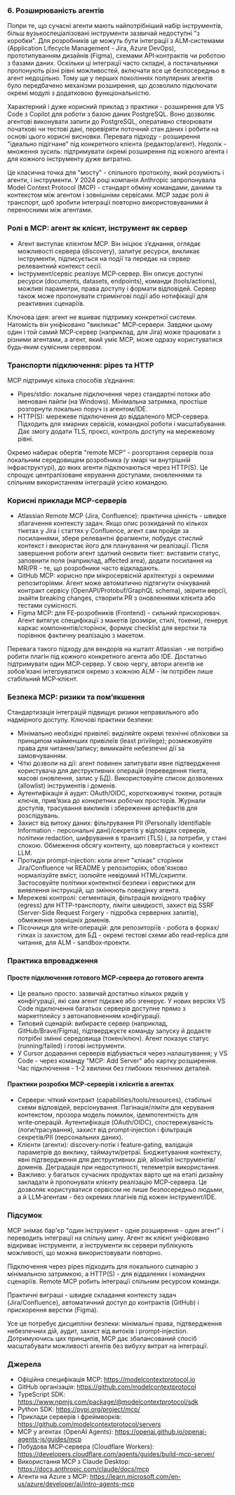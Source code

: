 ### 6. Розширюваність агентів

Попри те, що сучасні агенти мають найпотрібніший набір інструментів, більш вузькоспеціалізовані інструменти зазвичай недоступні "з коробки". Для розробників це можуть бути інтеграції з ALM‑системами (Application Lifecycle Management - Jira, Azure DevOps), прототипуванням дизайнів (Figma), схемами API‑контрактів чи роботою з базами даних. Оскільки ці інтеграції часто складні, а постачальники пропонують різні рівні можливостей, включати все це безпосередньо в агент недоцільно. Тому ще у перших поколіннях популярних агентів було передбачено механізми розширення, що дозволило підключати окремі модулі з додатковою функціональністю.

Характерний і дуже корисний приклад з практики - розширення для VS Code з Copilot для роботи з базою даних PostgreSQL. Воно дозволяє агентові виконувати запити до PostgreSQL, оперативно створювати початкові чи тестові дані, перевіряти поточний стан даних і робити на основі цього корисні висновки. Перевага підходу - розширення "ідеально підігнане" під конкретного клієнта (редактор/агент). Недолік - множення зусиль: підтримувати окремі розширення під кожного агента і для кожного інструменту дуже витратно.

Це класична точка для "мосту" - спільного протоколу, який розуміють і агенти, і інструменти. У 2024 році компанія Anthropic запропонувала Model Context Protocol (MCP) - стандарт обміну командами, даними та контекстом між агентом і зовнішніми сервісами. MCP задає ролі й транспорт, щоб зробити інтеграції повторно використовуваними й переносними між агентами.

### Ролі в MCP: агент як клієнт, інструмент як сервер

- Агент виступає клієнтом MCP. Він ініціює з’єднання, оглядає можливості сервера (discovery), запитує ресурси, викликає інструменти, підписується на події та передає на сервер релевантний контекст сесії.
- Інструмент/сервіс реалізує MCP‑сервер. Він описує доступні ресурси (documents, datasets, endpoints), команди (tools/actions), можливі параметри, права доступу і формати відповідей. Сервер також може пропонувати стримінгові події або нотифікації для реактивних сценаріїв.

Ключова ідея: агент не вшиває підтримку конкретної системи. Натомість він уніфіковано "викликає" MCP‑сервери. Завдяки цьому один і той самий MCP‑сервер (наприклад, для Jira) може працювати з різними агентами, а агент, який уміє MCP, може одразу користуватися будь‑яким сумісним сервером.

### Транспорти підключення: pipes та HTTP

MCP підтримує кілька способів з’єднання:

- Pipes/stdio: локальне підключення через стандартні потоки або іменовані пайпи (на Windows). Мінімальна затримка, простіше розгорнути локально поруч із агентом/IDE.
- HTTP(S): мережеве підключення до віддаленого MCP‑сервера. Підходить для хмарних сервісів, командної роботи і масштабування. Дає змогу додати TLS, проксі, контроль доступу на мережевому рівні.

Окремо набирає обертів "remote MCP" - розгортання серверів поза локальним середовищем розробника (у хмарі чи внутрішній інфраструктурі), до яких агенти підключаються через HTTP(S). Це спрощує централізоване керування доступами, оновленнями та спільним використанням інтеграцій усією командою.

### Корисні приклади MCP‑серверів

- Atlassian Remote MCP (Jira, Confluence): практична цінність - швидке збагачення контексту задач. Якщо опис розкиданий по кількох тікетах у Jira і статтях у Confluence, агент сам пройде за посиланнями, збере релевантні фрагменти, побудує стислий контекст і використає його для планування чи реалізації. Після завершення роботи агент здатний оновити тікет: виставити статус, заповнити поля (наприклад, affected area), додати посилання на MR/PR - те, що розробники часто відкладають.
- GitHub MCP: корисно при мікросервісній архітектурі з окремими репозиторіями. Агент може автоматично підтягнути очікуваний контракт сервісу (OpenAPI/Protobuf/GraphQL schema), звірити версії, знайти breaking changes, створити PR з оновленнями клієнта або тестами сумісності.
- Figma MCP: для FE‑розробників (Frontend) - сильний прискорювач. Агент витягує специфікації з макетів (розміри, стилі, токени), генерує каркас компонентів/сторінок, формує checklist для верстки та порівнює фактичну реалізацію з макетом.

Перевага такого підходу для вендорів на кшталт Atlassian - не потрібно робити плагін під кожного конкретного агента або IDE. Достатньо підтримувати один MCP‑сервер. У свою чергу, автори агентів не зобов’язані інтегруватися окремо з кожною ALM - їм потрібен лише стабільний MCP‑клієнт.

### Безпека MCP: ризики та пом’якшення

Стандартизація інтеграцій підвищує ризики неправильного або надмірного доступу. Ключові практики безпеки:

- Мінімально необхідні привілеї: виділяйте окремі технічні обліковки за принципом найменших привілеїв (least privilege); розмежовуйте права для читання/запису; вимикайте небезпечні дії за замовчуванням.
- Чіткі дозволи на дії: агент повинен запитувати явне підтвердження користувача для деструктивних операцій (переведення тікета, масові оновлення, запис у БД). Використовуйте список дозволених (allowlist) інструментів і доменів.
- Аутентифікація й аудит: OAuth/OIDC, короткоживучі токени, ротація ключів, прив’язка до конкретних робочих просторів. Журнали доступів, трасування викликів і збереження артефактів для розслідувань.
- Захист від витоку даних: фільтрування PII (Personally Identifiable Information - персональні дані)/секретів у відповідях серверів, політики redaction, шифрування в транзиті (TLS) і, за потреби, у стані спокою. Обмеження обсягу контенту, що повертається у контекст LLM.
- Протидія prompt‑injection: коли агент "клікає" сторінки Jira/Confluence чи README у репозиторіях, обов'язково нормалізуйте вміст, ізолюйте невідомий HTML/скрипти. Застосовуйте політики контентної безпеки і евристики для виявлення інструкцій, що змінюють поведінку агента.
- Мережеві контролі: сегментація, фільтрація вихідного трафіку (egress) для HTTP‑транспорту, ліміти швидкості, захист від SSRF (Server-Side Request Forgery - підробка серверних запитів), обмеження зовнішніх доменів.
- Пісочниця для write‑операцій: для репозиторіїв - робота в форках/гілках із захистом, для БД - окремі тестові схеми або read‑replica для читання, для ALM - sandbox‑проекти.

### Практика впровадження

#### Просте підключення готового MCP‑сервера до готового агента

- Це реально просто: зазвичай достатньо кількох рядків у конфігурації, які сам агент підкаже або згенерує. У нових версіях VS Code підключення багатьох серверів доступне прямо з маркетплейсу з автонаповненням конфігурації.
- Типовий сценарій: вибираєте сервер (наприклад, GitHub/Brave/Figma), підтверджуєте команду запуску й додаєте потрібні змінні середовища (токен/ключ). Агент показує статус (running/failed) і готові інструменти.
- У Cursor додавання серверів відбувається через налаштування; у VS Code - через команду "MCP: Add Server" або картку розширення. Час підключення - 1–2 хвилини без глибоких технічних деталей.

#### Практики розробки MCP‑серверів і клієнтів в агентах

- Сервери: чіткий контракт (capabilities/tools/resources), стабільні схеми відповідей, версіонування. Пагінація/ліміти для керування контекстом, прозора модель помилок, ідемпотентність для write‑операцій. Аутентифікація (OAuth/OIDC), спостережуваність (логи/трасування), захист від prompt‑injection і фільтрація секретів/PII (персональних даних).
- Клієнти (агенти): discovery‑потік і feature‑gating, валідація параметрів до виклику, таймаути/ретраї. Бюджетування контексту, явні підтвердження для деструктивних дій, allowlist інструментів/доменів. Деградація при недоступності, телеметрія використання.
- Важливо: у багатьох сучасних продуктах варто ще на етапі дизайну закладати й пропонувати клієнту реалізацію MCP‑сервера. Це дозволяє користуватися сервісом не лише безпосередньо людьми, а й LLM‑агентам - без окремих плагінів під кожен інструмент/IDE.

### Підсумок

MCP знімає бар'єр "один інструмент - одне розширення - один агент" і переводить інтеграції на спільну шину. Агент як клієнт уніфіковано відкриває інструменти, а інструменти як сервери публікують можливості, що можна використовувати повторно. 

Підключення через pipes підходить для локального сценарію з мінімальною затримкою, а HTTP(S) - для віддалених і командних сценаріїв. Remote MCP робить інтеграції спільним ресурсом команди. 

Практичні виграші - швидке складання контексту задач (Jira/Confluence), автоматичний доступ до контрактів (GitHub) і прискорення верстки (Figma). 

Усе це потребує дисципліни безпеки: мінімальні права, підтвердження небезпечних дій, аудит, захист від витоків і prompt‑injection. Дотримуючись цих принципів, MCP дає збалансований спосіб масштабувати можливості агентів без вибуху витрат на інтеграції.



### Джерела

- Офіційна специфікація MCP: https://modelcontextprotocol.io
- GitHub організація: https://github.com/modelcontextprotocol
- TypeScript SDK: https://www.npmjs.com/package/@modelcontextprotocol/sdk
- Python SDK: https://pypi.org/project/mcp/
- Приклади серверів і фреймворків: https://github.com/modelcontextprotocol/servers
- MCP у агентах (OpenAI Agents): https://openai.github.io/openai-agents-js/guides/mcp
- Побудова MCP‑сервера (Cloudflare Workers): https://developers.cloudflare.com/agents/guides/build-mcp-server/
- Використання MCP з Claude Desktop: https://docs.anthropic.com/claude/docs/mcp
- Агенти на Azure з MCP: https://learn.microsoft.com/en-us/azure/developer/ai/intro-agents-mcp